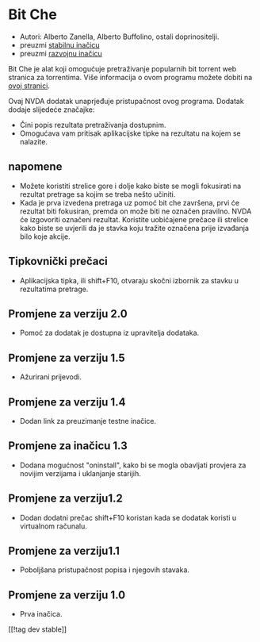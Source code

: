 # Bit Che #
*   Autori: Alberto Zanella, Alberto Buffolino, ostali doprinositelji.
*   preuzmi [stabilnu inačicu][1]
*   preuzmi [razvojnu inačicu][3]

Bit Che je alat koji omogućuje pretraživanje popularnih bit torrent web
stranica za torrentima.  Više informacija o ovom programu možete dobiti na
[ovoj stranici][2].

Ovaj NVDA dodatak unaprjeđuje pristupačnost ovog programa. Dodatak dodaje
slijedeće značajke:

*   Čini popis rezultata pretraživanja dostupnim.
*   Omogućava vam pritisak aplikacijske tipke na rezultatu na kojem se
    nalazite.


## napomene ##
*   Možete koristiti strelice gore i dolje kako biste se mogli fokusirati na
    rezultat pretrage sa kojim se treba nešto učiniti.
*   Kada je prva izvedena pretraga uz pomoć bit che završena, prvi će
    rezultat biti fokusiran, premda on može biti ne označen pravilno. NVDA
    će izgovoriti označeni rezultat. Koristite uobićajene prečace ili
    strelice kako biste se uvjerili da je stavka koju tražite označena prije
    izvađanja bilo koje akcije.


## Tipkovnički prečaci ##
*   Aplikacijska tipka, ili shift+F10, otvaraju skočni izbornik za stavku u
    rezultatima pretrage.


## Promjene za verziju 2.0 ##
*   Pomoć za dodatak je dostupna iz upravitelja dodataka.

## Promjene za verziju 1.5 ##
*   Ažurirani prijevodi.

## Promjene za verziju 1.4 ##
*   Dodan link za preuzimanje testne inačice.

## Promjene za inačicu 1.3 ##
*   Dodana mogućnost "oninstall", kako bi se mogla obavljati provjera za
    novijim verzijama i uklanjanje starijih.

## Promjene za verziju1.2 ##
*   Dodan dodatni prečac shift+F10 koristan kada se dodatak koristi u
    virtualnom računalu.

## Promjene za verziju1.1 ##
*   Poboljšana pristupačnost popisa i njegovih stavaka.

## Promjene za verziju 1.0 ##
*   Prva inačica.

[[!tag dev stable]]

[1]: https://addons.nvda-project.org/files/get.php?file=bc

[2]: https://www.convivea.com

[3]: https://addons.nvda-project.org/files/get.php?file=bc-dev
